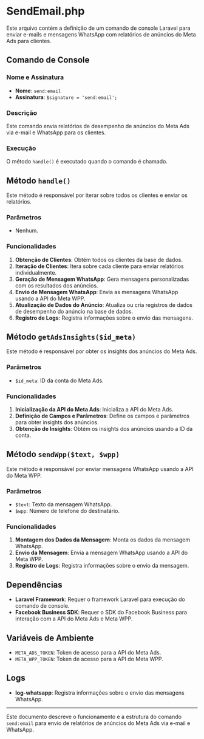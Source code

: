 # SendEmail.php

Este arquivo contém a definição de um comando de console Laravel para enviar e-mails e mensagens WhatsApp com relatórios de anúncios do Meta Ads para clientes.

## Comando de Console

### Nome e Assinatura

- **Nome**: `send:email`
- **Assinatura**: `$signature = 'send:email';`

### Descrição

Este comando envia relatórios de desempenho de anúncios do Meta Ads via e-mail e WhatsApp para os clientes.

### Execução

O método `handle()` é executado quando o comando é chamado.

## Método `handle()`

Este método é responsável por iterar sobre todos os clientes e enviar os relatórios.

### Parâmetros

- Nenhum.

### Funcionalidades

1. **Obtenção de Clientes**: Obtém todos os clientes da base de dados.
2. **Iteração de Clientes**: Itera sobre cada cliente para enviar relatórios individualmente.
3. **Geração de Mensagem WhatsApp**: Gera mensagens personalizadas com os resultados dos anúncios.
4. **Envio de Mensagem WhatsApp**: Envia as mensagens WhatsApp usando a API do Meta WPP.
5. **Atualização de Dados do Anúncio**: Atualiza ou cria registros de dados de desempenho do anúncio na base de dados.
6. **Registro de Logs**: Registra informações sobre o envio das mensagens.

## Método `getAdsInsights($id_meta)`

Este método é responsável por obter os insights dos anúncios do Meta Ads.

### Parâmetros

- `$id_meta`: ID da conta do Meta Ads.

### Funcionalidades

1. **Inicialização da API do Meta Ads**: Inicializa a API do Meta Ads.
2. **Definição de Campos e Parâmetros**: Define os campos e parâmetros para obter insights dos anúncios.
3. **Obtenção de Insights**: Obtém os insights dos anúncios usando a ID da conta.

## Método `sendWpp($text, $wpp)`

Este método é responsável por enviar mensagens WhatsApp usando a API do Meta WPP.

### Parâmetros

- `$text`: Texto da mensagem WhatsApp.
- `$wpp`: Número de telefone do destinatário.

### Funcionalidades

1. **Montagem dos Dados da Mensagem**: Monta os dados da mensagem WhatsApp.
2. **Envio da Mensagem**: Envia a mensagem WhatsApp usando a API do Meta WPP.
3. **Registro de Logs**: Registra informações sobre o envio da mensagem.

## Dependências

- **Laravel Framework**: Requer o framework Laravel para execução do comando de console.
- **Facebook Business SDK**: Requer o SDK do Facebook Business para interação com a API do Meta Ads e Meta WPP.

## Variáveis de Ambiente

- `META_ADS_TOKEN`: Token de acesso para a API do Meta Ads.
- `META_WPP_TOKEN`: Token de acesso para a API do Meta WPP.

## Logs

- **log-whatsapp**: Registra informações sobre o envio das mensagens WhatsApp.

---

Este documento descreve o funcionamento e a estrutura do comando `send:email` para envio de relatórios de anúncios do Meta Ads via e-mail e WhatsApp.
